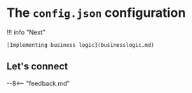 # The `config.json` configuration

!!! info "Next"

    [Implementing business logic](businesslogic.md)

## Let's connect

--8<-- "feedback.md"
